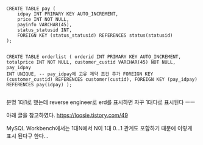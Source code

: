 <p><img alt="" src="https://velog.velcdn.com/images/jhh0830/post/5ce324f5-de5b-4781-81cb-02c67cbf2939/image.png" /></p>
<pre><code class="language-sql">CREATE TABLE pay (
    idpay INT PRIMARY KEY AUTO_INCREMENT,
    price INT NOT NULL,
    payinfo VARCHAR(45),
    status_statusid INT,
    FOREIGN KEY (status_statusid) REFERENCES status(statusid)
);

CREATE TABLE orderlist (
    orderid INT PRIMARY KEY AUTO_INCREMENT,
    totalprice INT NOT NULL,
    customer_custid VARCHAR(45) NOT NULL,
    pay_idpay INT UNIQUE, -- pay_idpay에 고유 제약 조건 추가
    FOREIGN KEY (customer_custid) REFERENCES customer(custid),
    FOREIGN KEY (pay_idpay) REFERENCES pay(idpay)
);</code></pre>
<p>분명 1대1로 했는데 reverse engineer로 erd를 표시하면 자꾸 1대다로 표시된다 ㅡㅡ</p>
<p>아래 글을 참고하였다.
<a href="https://loosie.tistory.com/49">https://loosie.tistory.com/49</a></p>
<p>MySQL Workbench에서는 1대N에서 N이 1대 0...1 관계도 포함하기 때문에 이렇게 표시 된다구 한다...</p>